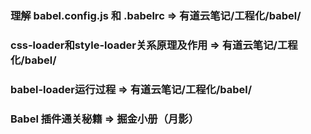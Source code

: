 ### 理解 babel.config.js 和 .babelrc => 有道云笔记/工程化/babel/

### css-loader和style-loader关系原理及作用 => 有道云笔记/工程化/babel/

### babel-loader运行过程 => 有道云笔记/工程化/babel/

### Babel 插件通关秘籍 => 掘金小册（月影）